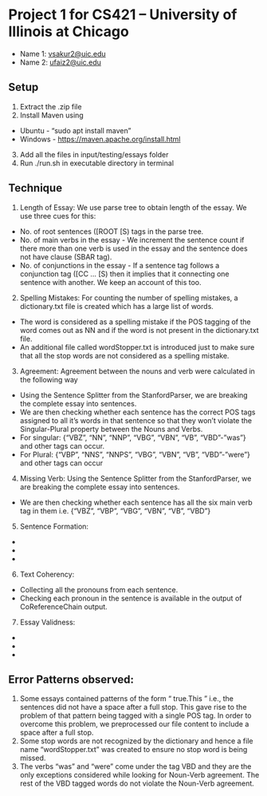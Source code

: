 # Project 1 for CS421 – University of Illinois at Chicago
* Name 1: vsakur2@uic.edu 
* Name 2: ufaiz2@uic.edu
## Setup
1. Extract the .zip file
2. Install Maven using 
* Ubuntu - “sudo apt install maven”
* Windows - https://maven.apache.org/install.html 
3. Add all the files in input/testing/essays folder
4. Run ./run.sh in executable directory in terminal
## Technique
1. Length of Essay: We use parse tree to obtain length of the essay. We use three cues for this:
 * No. of root sentences ([ROOT [S) tags in the parse tree.
 * No. of main verbs in the essay - We increment the sentence count if there more than one verb is used in the essay and the sentence does not have clause (SBAR tag). 
 * No. of conjunctions in the essay -  If a sentence tag follows a conjunction tag ([CC … [S) then it implies that it connecting one sentence with another. We keep an account of this too.

2. Spelling Mistakes: For counting the number of spelling mistakes, a dictionary.txt file is created which has a large list of words.
* The word is considered as a spelling mistake if the POS tagging of the word comes out as NN and if the word is not present in the dictionary.txt file.
* An additional file called wordStopper.txt is introduced just to make sure that all the stop words are not considered as a spelling mistake.

3. Agreement: Agreement between the nouns and verb were calculated in the following way
* Using the Sentence Splitter from the StanfordParser, we are breaking the complete essay into sentences. 
* We are then checking whether each sentence has the correct POS tags  assigned to all it’s words in that sentence so that they won’t violate the Singular-Plural property between the Nouns and Verbs.
* For singular: {“VBZ”, “NN”, “NNP”, “VBG”, “VBN”, “VB”, “VBD”-”was”} and other tags can occur.
* For Plural: {“VBP”, “NNS”, “NNPS”, “VBG”, “VBN”, “VB”, “VBD”-”were”} and other tags can occur

4. Missing Verb: Using the Sentence Splitter from the StanfordParser, we are breaking the complete essay into sentences. 
* We are then checking whether each sentence has all the six main verb tag in them i.e. {“VBZ”, “VBP”, “VBG”, “VBN”, “VB”, “VBD”}

5. Sentence Formation:
*
*
*

6. Text Coherency:
* Collecting all the pronouns from each sentence.
* Checking each pronoun in the sentence is available in the output of CoReferenceChain output.

7. Essay Validness:
*
*
*

## Error Patterns observed:
1. Some essays contained patterns of the form “ true.This ” i.e., the sentences did not have a space after a full stop. This gave rise to the problem of that pattern being tagged with a single POS tag. In order to overcome this problem, we preprocessed our file content to include a space after a full stop. 
2. Some stop words are not recognized by the dictionary and hence a file name “wordStopper.txt” was created to ensure no stop word is being missed.
3. The verbs “was” and “were” come under the tag VBD and they are the only exceptions considered while looking for Noun-Verb agreement. The rest of the VBD tagged words do not violate the Noun-Verb agreement.
